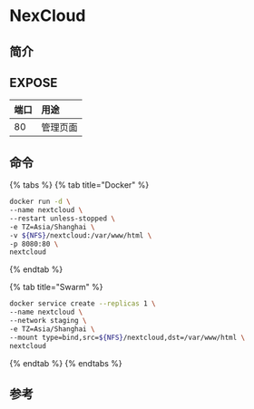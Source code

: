 # NexCloud

## 简介



## EXPOSE

| 端口 | 用途 |
| :--- | :--- |
| 80 | 管理页面 |



## 命令

{% tabs %}
{% tab title="Docker" %}
```bash
docker run -d \
--name nextcloud \
--restart unless-stopped \
-e TZ=Asia/Shanghai \
-v ${NFS}/nextcloud:/var/www/html \
-p 8080:80 \
nextcloud
```
{% endtab %}

{% tab title="Swarm" %}
```bash
docker service create --replicas 1 \
--name nextcloud \
--network staging \
-e TZ=Asia/Shanghai \
--mount type=bind,src=${NFS}/nextcloud,dst=/var/www/html \
nextcloud
```
{% endtab %}
{% endtabs %}



## 参考

